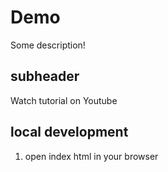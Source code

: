 # Demo

Some description!

## subheader

Watch tutorial on Youtube

## local development

1. open index html in your browser